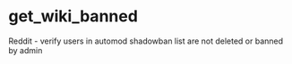 get_wiki_banned
===============

Reddit - verify users in automod shadowban list are not deleted or banned by admin
